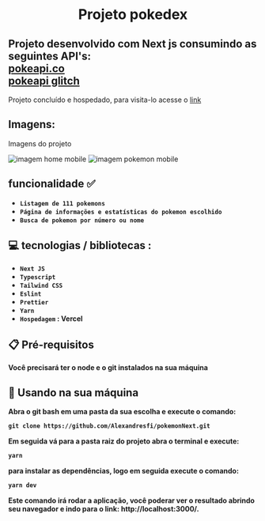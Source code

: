 <h1 align="center" >Projeto pokedex</h1>

<h2> 
   Projeto desenvolvido com Next js consumindo as seguintes API's: <br>
    <a href="https://pokeapi.co/"> pokeapi.co </a>
    <br>
    <a href="https://pokeapi.glitch.me"> pokeapi glitch </a>
 </h2>
 
 <p> 
    Projeto concluído e hospedado, para visita-lo acesse o 
    <a href="https://pokedev-next.vercel.app/">link</a> 
 </p>
 
 
 <div> 
    <h2>Imagens:</h2>
    <p>Imagens do projeto</p>
    <img src= "https://github.com/Alexandresfi/pokemonNext/assets/81328399/ce6d2f9d-225f-4bfe-af30-32109b1d7652.png" alt="imagem home mobile" />
    <img src= "https://github.com/Alexandresfi/pokemonNext/assets/81328399/51f7d78f-5bca-40eb-ba3b-b5ac13e08ef0.png" alt="imagem pokemon mobile" />
 </div>

<h2> 
 funcionalidade ✅
</h2>

- <strong> `Listagem de 111 pokemons` </strong>
- <strong> `Página de informações e estatísticas do pokemon escolhido` </strong>
- <strong> `Busca de pokemon por número ou nome` </strong>


<h2> 
 💻 tecnologias / bibliotecas :
</h2>

- <strong> `Next JS` <strong>
- <strong> `Typescript` <strong>
- <strong> `Tailwind CSS` <strong>
- <strong> `Eslint` <strong>
- <strong> `Prettier` <strong>
- <strong> `Yarn`<strong>
- <strong> `Hospedagem` <strong> : Vercel

<h2>
    📋 Pré-requisitos
</h2>

<p> Você precisará ter o node e o git instalados na sua máquina</p>

<h2>
    🔧 Usando na sua máquina
</h2>
Abra o git bash em uma pasta da sua escolha e execute o comando:

```md
git clone https://github.com/Alexandresfi/pokemonNext.git
```

Em seguida vá para a pasta raiz do projeto abra o terminal e execute:

```md
yarn
```

para instalar as dependências, logo em seguida execute o comando:

```md
yarn dev
```

Este comando irá rodar a aplicação, você poderar ver o resultado abrindo seu navegador e indo para o link: http://localhost:3000/.
